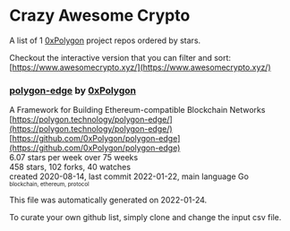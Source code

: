# Crazy Awesome Crypto
A list of 1 [0xPolygon](https://github.com/0xPolygon) project repos ordered by stars.  

Checkout the interactive version that you can filter and sort: 
[https://www.awesomecrypto.xyz/](https://www.awesomecrypto.xyz/)  


### [polygon-edge](https://github.com/0xPolygon/polygon-edge) by [0xPolygon](https://github.com/0xPolygon)  
A Framework for Building Ethereum-compatible Blockchain Networks  
[https://polygon.technology/polygon-edge/](https://polygon.technology/polygon-edge/)  
[https://github.com/0xPolygon/polygon-edge](https://github.com/0xPolygon/polygon-edge)  
6.07 stars per week over 75 weeks  
458 stars, 102 forks, 40 watches  
created 2020-08-14, last commit 2022-01-22, main language Go  
<sub><sup>blockchain, ethereum, protocol</sup></sub>


This file was automatically generated on 2022-01-24.  

To curate your own github list, simply clone and change the input csv file.  